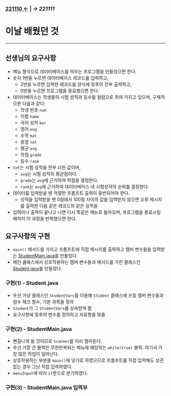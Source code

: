 ﻿### [221110 ←](/221011-_JAVA/221110) | *→ 221111*<!--(/221011-_JAVA/221111/)-->

# 이날 배웠던 것

---

## 선생님의 요구사항

- 메뉴 형식으로 데이터베이스를 띄우는 프로그램을 만들었으면 한다.
- 숫자 1번을 누르면 데이터베이스 레코드를 입력하고,
    - 2번을 누르면 입력한 레코드를 양식에 맞추어 전부 출력하고,
    - 0번을 누르면 프로그램을 종료했으면 한다.
- 데이터베이스는 학생들의 시험 성적과 등수를 컬럼으로 하여 가지고 있으며, 구체적으론 다음과 같다:
    - 학생 번호 `num`
    - 이름 `name`
    - 국어 성적 `kor`
    - 영어 `eng`
    - 수학 `mat`
    - 총점 `tot`
    - 평균 `avg`
    - 학점 `grade`
    - 등수 `rank`
- `tot`는 시험 성적을 전부 더한 값이며,
    - `avg`는 시험 성적의 평균점이다.
    - `grade`는 `avg`에 근거하여 학점을 결정한다.
    - `rank`는 `avg`에 근거하여 데이터베이스 내 시험성적의 순위를 결정한다.
- 데이터를 입력받을 땐 적절한 프롬프트 출력이 동반되어야 한다.
    - 성적을 입력받을 땐 0점에서 100점 사이의 값을 입력받지 않으면 오류 메시지를 출력한 다음 같은 레코드의 같은 성적을 
- 입력이나 출력이 끝나고 나면 다시 똑같은 메뉴로 돌아오며, 프로그램을 종료시킬 때까지 이 과정을 반복했으면 한다.

## 요구사항의 구현

- `main()` 메서드를 가지고 프롬프트에 직접 메시지를 출력하고 멤버 변수들을 입력받는 [StudentMain.java](/221011-_JAVA/221111/javastudy/StudentMain.java)를 만들었다.
- 메인 클래스에서 상호작용하는 멤버 변수들과 메서드를 가진 클래스인 [Student.java](/221011-_JAVA/221111/javastudy/Student.java)를 만들었다.

### 구현(1) - Student.java

- 우선 가상 클래스인 `StudentVars`를 이용해 `Student` 클래스에 쓰일 멤버 변수들과 점수 체크 함수, 기본 과목들 정의
- `Student`가 그 `StudentVars`를 상속받게 함
- 요구사항에 맞추어 변수를 정의하고 자료형을 맞춤

### 구현(2) - StudentMain.java

- 뻔질나게 쓸 것이므로 `Scanner`를 미리 열어둔다.
- 우선 가장 큰 블럭은 무한반복되는 메뉴에 해당하는 `while(true)` 블럭. 여기서 가장 많은 작업이 일어난다.
- 상호작용하는 부분을 `main()`에 넣기로 하였으므로 프롬프트를 직접 입력해도 상관없는 경우 그냥 직접 입력하였다.
- `menuInput`에 따라 `if`문으로 분기하였다.

### 구현(3) - StudentMain.java 입력부

